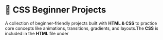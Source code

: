 # 🎨 CSS Beginner Projects  

A collection of beginner-friendly projects built with **HTML & CSS** to practice core concepts like animations, transitions, gradients, and layouts.The **CSS** is included in the **HTML** file under <style> tags

---

## 📂 Projects Included  

1. **Carausal Effect** – Smooth image slideshow with animations  
2. **Neon Loader** – Glowing loader animation using pure CSS  
3. **Newton's Cradle** – Physics-inspired swinging animation  
4. **Rain Effect** – Simulated rain overlay on background images  
5. **Shake Button** – Button with hover shake effect  
6. **Text Reveal** – Animated text reveal using keyframes  
7. **Bungee Spice Text** – Colorful animated text style with some animation

---

## 🚀 How to Run  

1. Clone the repository:  
   ```bash
   git clone https://github.com/bashi235/CSS_beginner_projects